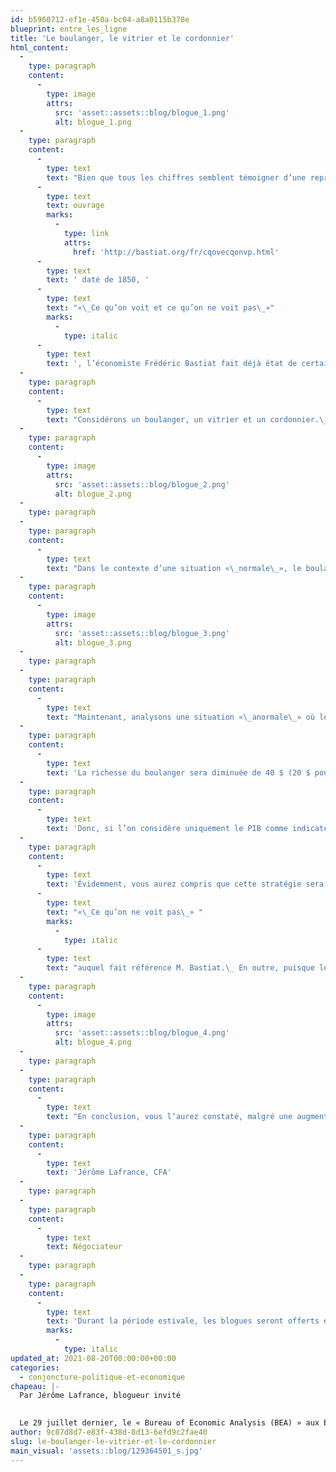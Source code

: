```yaml
---
id: b5960712-ef1e-450a-bc04-a8a0115b378e
blueprint: entre_les_ligne
title: 'Le boulanger, le vitrier et le cordonnier'
html_content:
  -
    type: paragraph
    content:
      -
        type: image
        attrs:
          src: 'asset::assets::blog/blogue_1.png'
          alt: blogue_1.png
  -
    type: paragraph
    content:
      -
        type: text
        text: "Bien que tous les chiffres semblent témoigner d’une reprise époustouflante, il ne faut pas négliger les limites du PIB à titre d’indicateur de croissance économique.\_ Dans son "
      -
        type: text
        text: ouvrage
        marks:
          -
            type: link
            attrs:
              href: 'http://bastiat.org/fr/cqovecqonvp.html'
      -
        type: text
        text: ' daté de 1850, '
      -
        type: text
        text: "«\_Ce qu’on voit et ce qu’on ne voit pas\_»"
        marks:
          -
            type: italic
      -
        type: text
        text: ', l’économiste Frédéric Bastiat fait déjà état de certaines limitations qu’il explique par la parabole de la vitre cassée :'
  -
    type: paragraph
    content:
      -
        type: text
        text: "Considérons un boulanger, un vitrier et un cordonnier.\_ Au départ, la richesse de chaque commerçant est de 100 $ et donc, la richesse de la «\_société\_» est de 300 $."
  -
    type: paragraph
    content:
      -
        type: image
        attrs:
          src: 'asset::assets::blog/blogue_2.png'
          alt: blogue_2.png
  -
    type: paragraph
  -
    type: paragraph
    content:
      -
        type: text
        text: "Dans le contexte d’une situation «\_normale\_», le boulanger décide d’acheter une nouvelle paire de chaussures.\_ Il se rend chez le cordonnier et échange 20 $ de son capital contre des chaussures d’une valeur de 20 $.\_ Résultat\_: le cordonnier est plus riche de 20 $ et la richesse du boulanger reste intacte puisqu’en échange de son capital il jouit maintenant d’une paire de chaussures.\_ Chez le vitrier, rien ne change et il continue de vaquer à ses occupations.\_ En plus de contribuer à la croissance du PIB, cette transaction, en apparence banale, enrichit la société dans son ensemble comme le montre le tableau suivant."
  -
    type: paragraph
    content:
      -
        type: image
        attrs:
          src: 'asset::assets::blog/blogue_3.png'
          alt: blogue_3.png
  -
    type: paragraph
  -
    type: paragraph
    content:
      -
        type: text
        text: "Maintenant, analysons une situation «\_anormale\_» où le boulanger est victime d’un acte de vandalisme et sa vitrine (d’une valeur de 20 $) est détruite. Il devra payer le vitrier pour la remplacer."
  -
    type: paragraph
    content:
      -
        type: text
        text: 'La richesse du boulanger sera diminuée de 40 $ (20 $ pour la vitre brisée et 20 $ pour le capital qu’il devra débourser afin de la remplacer). En conséquence, il sera propriétaire d’une vitrine d’une valeur de 20 $ et sa richesse totale sera de 80 $. Puisque le vitrier aura produit une vitrine d’une valeur de 20 $, il sera plus riche de 20 $ et le PIB enregistrera une augmentation de 20 $.'
  -
    type: paragraph
    content:
      -
        type: text
        text: 'Donc, si l’on considère uniquement le PIB comme indicateur économique, on pourrait en déduire qu’il suffit de briser les vitrines de tous les commerçants pour faire croître l’économie car, pour chaque vitrine brisée, les vitriers devront produire davantage.'
  -
    type: paragraph
    content:
      -
        type: text
        text: 'Évidemment, vous aurez compris que cette stratégie sera très peu efficace du point de vue de la société. Dans cette situation, la mesure du PIB ignore l’impact causé par la destruction de la vitrine, le '
      -
        type: text
        text: "«\_Ce qu’on ne voit pas\_» "
        marks:
          -
            type: italic
      -
        type: text
        text: "auquel fait référence M. Bastiat.\_ En outre, puisque le boulanger doit réduire son capital afin d’acquérir une vitrine, il n’ira pas acheter de chaussures chez le cordonnier. Ainsi, la destruction de la vitrine aura un impact positif sur le vitrier qui vend une vitre supplémentaire (on le voit) et négatif sur le cordonnier qui ne vendra pas de chaussures au boulanger (on ne le voit pas).\_ On peut bien visualiser ces impacts à l’aide du prochain tableau."
  -
    type: paragraph
    content:
      -
        type: image
        attrs:
          src: 'asset::assets::blog/blogue_4.png'
          alt: blogue_4.png
  -
    type: paragraph
  -
    type: paragraph
    content:
      -
        type: text
        text: "En conclusion, vous l’aurez constaté, malgré une augmentation équivalente du PIB dans les deux cas, la destruction n’apporte rien de bon à la société.\_ On peut d’ailleurs faire le parallèle entre cette parabole et les impacts de la crise de la Covid-19.\_ Ce qu’on voit\_: Une reprise fulgurante de l’économie, alimentée par les subventions gouvernementales et l’injection de capitaux dans les machés. \_Ce qu’on ne voit pas : La perte de richesse causée par cette crise, en particulier chez les petites et moyennes entreprises, camouflée par ces mêmes subventions gouvernementales.\_ Lorsque les gouvernements cesseront d’aider ces entreprises, seront-elles en mesure de demeurer compétitives et de soutenir la croissance de l’économie?"
  -
    type: paragraph
    content:
      -
        type: text
        text: 'Jérôme Lafrance, CFA'
  -
    type: paragraph
  -
    type: paragraph
    content:
      -
        type: text
        text: Négociateur
  -
    type: paragraph
  -
    type: paragraph
    content:
      -
        type: text
        text: 'Durant la période estivale, les blogues seront offerts en exclusivité sur COTE 100+.'
        marks:
          -
            type: italic
updated_at: 2021-08-20T00:00:00+00:00
categories:
  - conjoncture-politique-et-economique
chapeau: |-
  Par Jérôme Lafrance, blogueur invité
   

  Le 29 juillet dernier, le « Bureau of Economic Analysis (BEA) » aux États-Unis publiait son analyse préliminaire de la croissance du PIB pour le 2e trimestre de 2021.  L’analyse fait état d’une croissance annualisée de 6,5 % du PIB réel au cours du 2e trimestre, pour un PIB réel total de 19 358,17 milliards, soit 0,81 % plus élevé que le précédent sommet prépandémique en 2019.  On peut d’ailleurs constater l’ampleur de la variation sur ce graphique de la base de données FRED.
author: 9c87d8d7-e83f-438d-8d13-6efd9c2fae40
slug: le-boulanger-le-vitrier-et-le-cordonnier
main_visual: 'assets::blog/129364501_s.jpg'
---
```

